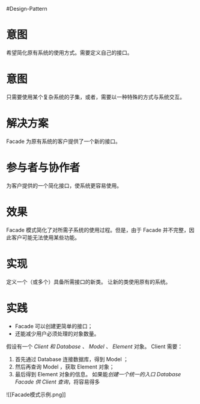#Design-Pattern 
# 意图
希望简化原有系统的使用方式。需要定义自己的接口。

# 意图
只需要使用某个复杂系统的子集，或者，需要以一种特殊的方式与系统交互。

# 解决方案 
Facade 为原有系统的客户提供了一个新的接口。

# 参与者与协作者 
为客户提供的一个简化接口，使系统更容易使用。
# 效果 
Facade 模式简化了对所需子系统的使用过程。但是，由于 Facade 并不完整，因此客户可能无法使用某些功能。

# 实现 
定义一个（或多个）具备所需接口的新类。
让新的类使用原有的系统。

# 实践
- Facade 可以创建更简单的接口；
- 还能减少用户必须处理的对象数量。

假设有一个 *Client 和 Database 、 Model 、 Element* 对象。
Client 需要：
1. 首先通过 Database 连接数据库，得到 Model ；
2. 然后再查询 Model ，获取 Element 对象；
3. 最后得到 Element 对象的信息。
如果能*创建一个统一的入口 Database Facade 供  Client 查询*，将容易得多

![[Facade模式示例.png]]
